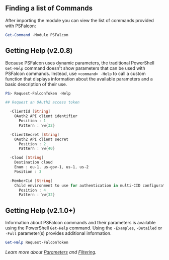 ## Finding a list of Commands
After importing the module you can view the list of commands provided with PSFalcon:

```powershell
Get-Command -Module PSFalcon
```

## Getting Help (v2.0.8)
Because PSFalcon uses dynamic parameters, the traditional PowerShell `Get-Help` command doesn't show parameters that can be used with PSFalcon commands. Instead, use `<command> -Help` to call a custom function that displays information about the available parameters and a basic description of their use.

```powershell
PS> Request-FalconToken -Help

## Request an OAuth2 access token

  -ClientId [String]
    OAuth2 API client identifier
      Position : 1
      Pattern : \w{32}

  -ClientSecret [String]
    OAuth2 API client secret
      Position : 2
      Pattern : \w{40}

  -Cloud [String]
    Destination cloud
    Enum : eu-1, us-gov-1, us-1, us-2  
    Position : 3

  -MemberCid [String]
    Child environment to use for authentication in multi-CID configurations
      Position : 4
      Pattern : \w{32}
```
## Getting Help (v2.1.0+)
Information about PSFalcon commands and their parameters is available using the PowerShell `Get-Help` command. Using the `-Examples`, `-Detailed` or `-Full` parameter(s) provides additional information.
```powershell
Get-Help Request-FalconToken
```
_Learn more about [Parameters](https://github.com/CrowdStrike/psfalcon/wiki/Parameters) and [Filtering](https://github.com/CrowdStrike/psfalcon/wiki/Filtering-and-the-Falcon-Query-Language)._